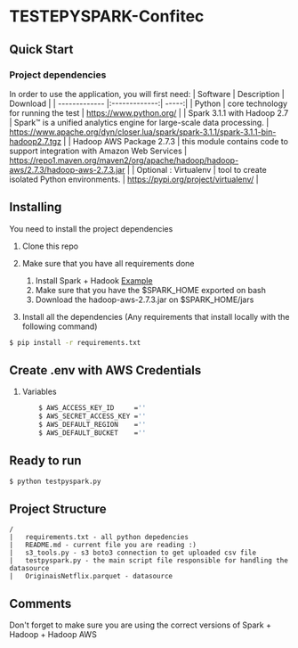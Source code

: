 # TESTEPYSPARK-Confitec 

## Quick Start

### Project dependencies
In order to use the application, you will first need:
| Software        | Description           | Download  |
| ------------- |:-------------:| -----:|
| Python     | core technology for running the test | https://www.python.org/ |
| Spark 3.1.1 with Hadoop 2.7      | Spark™ is a unified analytics engine for large-scale data processing.      |   https://www.apache.org/dyn/closer.lua/spark/spark-3.1.1/spark-3.1.1-bin-hadoop2.7.tgz |
| Hadoop AWS Package 2.7.3  | this module contains code to support integration with Amazon Web Services      |    https://repo1.maven.org/maven2/org/apache/hadoop/hadoop-aws/2.7.3/hadoop-aws-2.7.3.jar |
|  Optional : Virtualenv  | tool to create isolated Python environments.      |    https://pypi.org/project/virtualenv/ |
## Installing 

You need to install the project dependencies

1. Clone this repo

2. Make sure that you have all requirements done
    1. Install Spark + Hadook [Example](https://www.liquidweb.com/kb/how-to-install-apache-spark-on-ubuntu/)
    2. Make sure that you have the $SPARK_HOME exported on bash
    3. Download the hadoop-aws-2.7.3.jar on $SPARK_HOME/jars

2. Install all the dependencies (Any requirements that install locally with the following command)

```bash
$ pip install -r requirements.txt
```
## Create .env with AWS Credentials 
1. Variables
    ```bash
        $ AWS_ACCESS_KEY_ID     =''
        $ AWS_SECRET_ACCESS_KEY =''
        $ AWS_DEFAULT_REGION    =''
        $ AWS_DEFAULT_BUCKET    =''
    ```  
## Ready to run
```bash
$ python testpyspark.py
```

## Project Structure
```
/
|   requirements.txt - all python depedencies
|   README.md - current file you are reading :)
|   s3_tools.py - s3 boto3 connection to get uploaded csv file
|   testpyspark.py - the main script file responsible for handling the datasource
|   OriginaisNetflix.parquet - datasource
```
## Comments
Don't forget to make sure you are using the correct versions of Spark + Hadoop + Hadoop AWS
